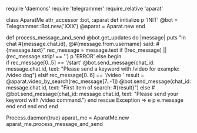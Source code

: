 require 'daemons'
require 'telegrammer'
require_relative 'aparat'

class AparatMe
  attr_accessor :bot, :aparat
  def initialize
    p 'INIT'
    @bot = Telegrammer::Bot.new('XXX')
    @aparat = Aparat.new
  end

  def process_message_and_send
    @bot.get_updates do |message|
      puts "In chat #{message.chat.id}, @#{message.from.username} said: #{message.text}"
      rec_message = message.text
      if (!rec_message) || (rec_message.strip! == '')
        p 'ERROR'
      else
        begin      
          if rec_message[0..5] == '/start'
            @bot.send_message(chat_id: message.chat.id, text: "Please send a keyword with /video for example: /video dog")
          elsif rec_message[0..6] == '/video '
            result = @aparat.video_by_search(rec_message[7..-1])
            @bot.send_message(chat_id: message.chat.id, text: "First item of search: #{result}")
          else
            # @bot.send_message(chat_id: message.chat.id, text: "Please send your keyword with /video command.")
          end
        rescue Exception => e
          p e.message
        end
      end
    end
  end
end

Process.daemon(true)
aparat_me = AparatMe.new
aparat_me.process_message_and_send
